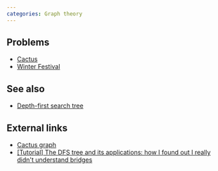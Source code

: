 ```yaml
---
categories: Graph theory
---
```


## Problems
- [Cactus](https://open.kattis.com/problems/cactus)
- [Winter Festival](https://open.kattis.com/problems/winterfestival)

## See also
- [Depth-first search tree]()

## External links
- [Cactus graph](https://en.wikipedia.org/wiki/Cactus_graph)
- [[Tutorial] The DFS tree and its applications: how I found out I really didn't understand bridges](https://codeforces.com/blog/entry/68138)